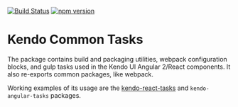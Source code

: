 [![Build Status](https://travis-ci.org/telerik/kendo-common-tasks.svg?branch=master)](https://travis-ci.org/telerik/kendo-common-tasks)
[![npm version](https://badge.fury.io/js/%40telerik%2Fkendo-common-tasks.svg)](https://badge.fury.io/js/%40telerik%2Fkendo-common-tasks)

# Kendo Common Tasks

The package contains build and packaging utilities, webpack configuration blocks, and gulp tasks used in the Kendo UI Angular 2/React components.
It also re-exports common packages, like webpack.

Working examples of its usage are the [kendo-react-tasks](https://github.com/telerik/kendo-react-tasks) and `kendo-angular-tasks` packages.
